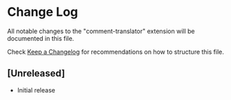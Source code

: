 # Change Log

All notable changes to the "comment-translator" extension will be documented in this file.

Check [Keep a Changelog](http://keepachangelog.com/) for recommendations on how to structure this file.

## [Unreleased]

- Initial release